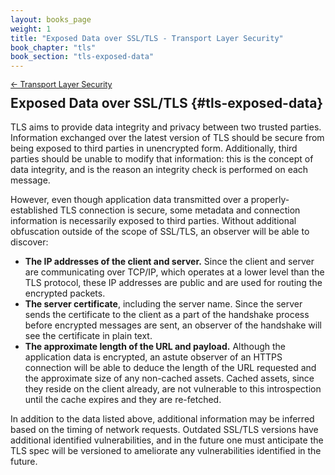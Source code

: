 ```yaml
---
layout: books_page
weight: 1
title: "Exposed Data over SSL/TLS - Transport Layer Security"
book_chapter: "tls"
book_section: "tls-exposed-data"
---
```


<div style="font-size: 0.9em; margin-bottom: -20px;"><a href="../">&larr; Transport Layer Security</a></div>

## Exposed Data over SSL/TLS {#tls-exposed-data}

TLS aims to provide data integrity and privacy between two trusted parties. Information exchanged over the latest version of TLS should be secure from being exposed to third parties in unencrypted form. Additionally, third parties should be unable to modify that information: this is the concept of data integrity, and is the reason an integrity check is performed on each message.

However, even though application data transmitted over a properly-established TLS connection is secure, some metadata and connection information is necessarily exposed to third parties. Without additional obfuscation outside of the scope of SSL/TLS, an observer will be able to discover:

* **The IP addresses of the client and server.** Since the client and server are communicating over TCP/IP, which operates at a lower level than the TLS protocol, these IP addresses are public and are used for routing the encrypted packets.
* **The server certificate**, including the server name. Since the server sends the certificate to the client as a part of the handshake process before encrypted messages are sent, an observer of the handshake will see the certificate in plain text.
* **The approximate length of the URL and payload.** Although the application data is encrypted, an astute observer of an HTTPS connection will be able to deduce the length of the URL requested and the approximate size of any non-cached assets. Cached assets, since they reside on the client already, are not vulnerable to this introspection until the cache expires and they are re-fetched.

In addition to the data listed above, additional information may be inferred based on the timing of network requests. Outdated SSL/TLS versions have additional identified vulnerabilities, and in the future one must anticipate the TLS spec will be versioned to ameliorate any vulnerabilities identified in the future.

